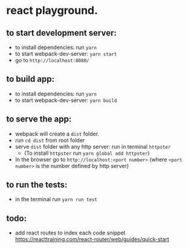 # react playground.

## to start development server:
- to install dependencies: run `yarn`
- to start webpack-dev-server: `yarn start`
- go to `http://localhost:8080/`

## to build app:
- to install dependencies: run `yarn`
- to start webpack-dev-server: `yarn build`

## to serve the app:
- webpack will create a `dist` folder.
- run `cd dist` from root folder
- serve `dist` folder with any http server: run in terminal `httpster`
  - (To install `httpster` run `yarn global add httpster`)
- In the browser go to `http://localhost:<port number>` (where `<port number>` is the number defined by http server)

## to run the tests:
- in the terminal run `yarn run test`

## todo:
- add react routes to index each code snippet https://reacttraining.com/react-router/web/guides/quick-start